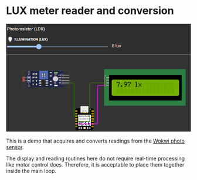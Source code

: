 # LUX meter reader and conversion

![screenshot](screenshot.png)


This is a demo that acquires and converts readings from the [Wokwi photo sensor](https://docs.wokwi.com/parts/wokwi-photoresistor-sensor).

The display and reading routines here do not require real-time processing like motor control does. Therefore, it is acceptable to place them together inside the main loop.